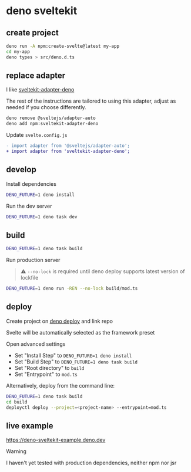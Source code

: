 # deno sveltekit

## create project

```bash
deno run -A npm:create-svelte@latest my-app
cd my-app
deno types > src/deno.d.ts
```

## replace adapter

I like [sveltekit-adapter-deno](https://github.com/dbushell/sveltekit-adapter-deno)

The rest of the instructions are tailored to using this adapter, adjust as needed if you choose differently.

```bash
deno remove @sveltejs/adapter-auto
deno add npm:sveltekit-adapter-deno
```

Update `svelte.config.js`

```diff
- import adapter from '@sveltejs/adapter-auto';
+ import adapter from 'sveltekit-adapter-deno';
```

## develop

Install dependencies

```bash
DENO_FUTURE=1 deno install
```

Run the dev server

```bash
DENO_FUTURE=1 deno task dev
```

## build

```bash
DENO_FUTURE=1 deno task build
```

Run production server

> ⚠️ `--no-lock` is required until deno deploy supports latest version of lockfile

```bash
DENO_FUTURE=1 deno run -REN --no-lock build/mod.ts
```

## deploy

Create project on [deno deploy](https://dash.deno.com/projects) and link repo

Svelte will be automatically selected as the framework preset

Open advanced settings

- Set "Install Step" to `DENO_FUTURE=1 deno install`
- Set "Build Step" to `DENO_FUTURE=1 deno task build`
- Set "Root directory" to `build`
- Set "Entrypoint" to `mod.ts`

Alternatively, deploy from the command line:

```bash
DENO_FUTURE=1 deno task build
cd build
deployctl deploy --project=<project-name> --entrypoint=mod.ts
```

## live example

https://deno-sveltekit-example.deno.dev

> [!WARNING]
> I haven't yet tested with production dependencies, neither npm nor jsr
